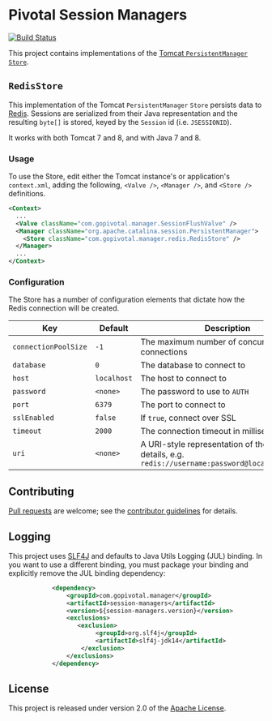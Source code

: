 # Pivotal Session Managers
[![Build Status](https://travis-ci.org/gopivotal/session-managers.svg?branch=master)](https://travis-ci.org/gopivotal/session-managers)

This project contains implementations of the [Tomcat `PersistentManager` `Store`][m].

## `RedisStore`
This implementation of the Tomcat `PersistentManager` `Store` persists data to [Redis][r].  Sessions are serialized from their Java representation and the resulting `byte[]` is stored, keyed by the `Session` id (i.e. `JSESSIONID`).

It works with both Tomcat 7 and 8, and with Java 7 and 8.

### Usage
To use the Store, edit either the Tomcat instance's or application's `context.xml`, adding the following, `<Valve />`, `<Manager />`, and `<Store />` definitions.

```xml
<Context>
  ...
  <Valve className="com.gopivotal.manager.SessionFlushValve" />
  <Manager className="org.apache.catalina.session.PersistentManager">
    <Store className="com.gopivotal.manager.redis.RedisStore" />
  </Manager>
  ...
</Context>
```

### Configuration
The Store has a number of configuration elements that dictate how the Redis connection will be created.

| Key | Default | Description
| --- | ------- | -----------
| `connectionPoolSize` | `-1` | The maximum number of concurrent connections
| `database` | `0` | The database to connect to
| `host` | `localhost` | The host to connect to
| `password` | `<none>` | The password to use to `AUTH`
| `port` | `6379` | The port to connect to
| `sslEnabled` | `false` | If `true`, connect over SSL
| `timeout` | `2000` | The connection timeout in milliseconds
| `uri` | `<none>` | A URI-style representation of the connection details, e.g. `redis://username:password@localhost:6370/0`


## Contributing
[Pull requests][p] are welcome; see the [contributor guidelines][c] for details.

## Logging
This project uses [SLF4J][s] and defaults to Java Utils Logging (JUL) binding.
In you want to use a different binding, you must package your binding and explicitly remove the JUL binding dependency:

 ```xml
             <dependency>
                 <groupId>com.gopivotal.manager</groupId>
                 <artifactId>session-managers</artifactId>
                 <version>${session-managers.version}</version>
                 <exclusions>
                    <exclusion>
                         <groupId>org.slf4j</groupId>
                         <artifactId>slf4j-jdk14</artifactId>
                     </exclusion>
                 </exclusions>
             </dependency>
```

## License
This project is released under version 2.0 of the [Apache License][a].

[a]: https://www.apache.org/licenses/LICENSE-2.0
[c]: CONTRIBUTING.md
[m]: http://tomcat.apache.org/tomcat-7.0-doc/config/manager.html
[p]: http://help.github.com/send-pull-requests
[r]: http://redis.io
[s]: https://www.slf4j.org/manual.html
